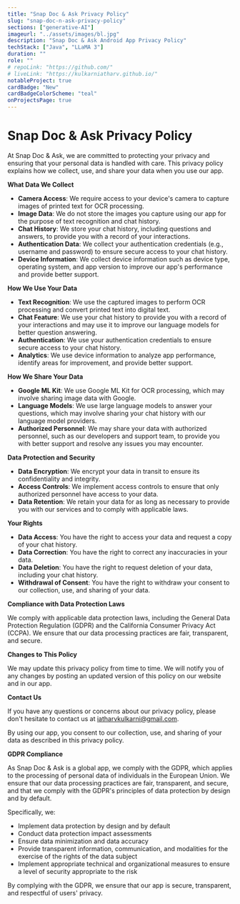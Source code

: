 ```yaml
---
title: "Snap Doc & Ask Privacy Policy"
slug: "snap-doc-n-ask-privacy-policy"
sections: ["generative-AI"]
imageurl: "../assets/images/bl.jpg"
description: "Snap Doc & Ask Android App Privacy Policy"
techStack: ["Java", "LLaMA 3"]
duration: ""
role: ""
# repoLink: "https://github.com/"
# liveLink: "https://kulkarniatharv.github.io/"
notableProject: true
cardBadge: "New"
cardBadgeColorScheme: "teal"
onProjectsPage: true
---
```


# Snap Doc & Ask Privacy Policy

At Snap Doc & Ask, we are committed to protecting your privacy and ensuring that your personal data is handled with care. This privacy policy explains how we collect, use, and share your data when you use our app.

**What Data We Collect**

* **Camera Access**: We require access to your device's camera to capture images of printed text for OCR processing.
* **Image Data**: We do not store the images you capture using our app for the purpose of text recognition and chat history.
* **Chat History**: We store your chat history, including questions and answers, to provide you with a record of your interactions.
* **Authentication Data**: We collect your authentication credentials (e.g., username and password) to ensure secure access to your chat history.
* **Device Information**: We collect device information such as device type, operating system, and app version to improve our app's performance and provide better support.

**How We Use Your Data**

* **Text Recognition**: We use the captured images to perform OCR processing and convert printed text into digital text.
* **Chat Feature**: We use your chat history to provide you with a record of your interactions and may use it to improve our language models for better question answering.
* **Authentication**: We use your authentication credentials to ensure secure access to your chat history.
* **Analytics**: We use device information to analyze app performance, identify areas for improvement, and provide better support.

**How We Share Your Data**

* **Google ML Kit**: We use Google ML Kit for OCR processing, which may involve sharing image data with Google.
* **Language Models**: We use large language models to answer your questions, which may involve sharing your chat history with our language model providers.
* **Authorized Personnel**: We may share your data with authorized personnel, such as our developers and support team, to provide you with better support and resolve any issues you may encounter.

**Data Protection and Security**

* **Data Encryption**: We encrypt your data in transit to ensure its confidentiality and integrity.
* **Access Controls**: We implement access controls to ensure that only authorized personnel have access to your data.
* **Data Retention**: We retain your data for as long as necessary to provide you with our services and to comply with applicable laws.

**Your Rights**

* **Data Access**: You have the right to access your data and request a copy of your chat history.
* **Data Correction**: You have the right to correct any inaccuracies in your data.
* **Data Deletion**: You have the right to request deletion of your data, including your chat history.
* **Withdrawal of Consent**: You have the right to withdraw your consent to our collection, use, and sharing of your data.

**Compliance with Data Protection Laws**

We comply with applicable data protection laws, including the General Data Protection Regulation (GDPR) and the California Consumer Privacy Act (CCPA). We ensure that our data processing practices are fair, transparent, and secure.

**Changes to This Policy**

We may update this privacy policy from time to time. We will notify you of any changes by posting an updated version of this policy on our website and in our app.

**Contact Us**

If you have any questions or concerns about our privacy policy, please don't hesitate to contact us at iatharvkulkarni@gmail.com.

By using our app, you consent to our collection, use, and sharing of your data as described in this privacy policy.

**GDPR Compliance**

As Snap Doc & Ask is a global app, we comply with the GDPR, which applies to the processing of personal data of individuals in the European Union. We ensure that our data processing practices are fair, transparent, and secure, and that we comply with the GDPR's principles of data protection by design and by default.

Specifically, we:

* Implement data protection by design and by default
* Conduct data protection impact assessments
* Ensure data minimization and data accuracy
* Provide transparent information, communication, and modalities for the exercise of the rights of the data subject
* Implement appropriate technical and organizational measures to ensure a level of security appropriate to the risk

By complying with the GDPR, we ensure that our app is secure, transparent, and respectful of users' privacy.


